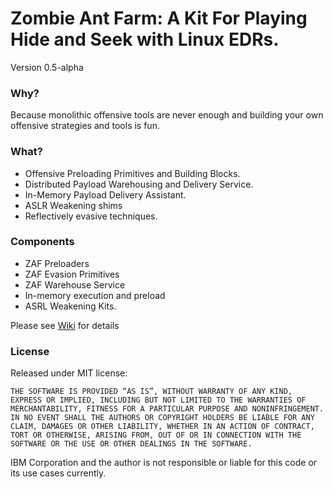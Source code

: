 # Zombie Ant Farm: A Kit For Playing Hide and Seek with Linux EDRs.

Version 0.5-alpha

### Why?
Because monolithic offensive tools are never enough and building your own offensive strategies and tools is fun. 

### What?
- Offensive Preloading Primitives and Building Blocks. 
- Distributed Payload Warehousing and Delivery Service.
- In-Memory Payload Delivery Assistant.
- ASLR Weakening shims
- Reflectively evasive techniques.

### Components
- ZAF Preloaders
- ZAF Evasion Primitives
- ZAF Warehouse Service
- In-memory execution and preload
- ASRL Weakening Kits.

Please see [Wiki](https://github.com/dsnezhkov/zombieant/wiki) for details

### License


Released under MIT license:

```THE SOFTWARE IS PROVIDED “AS IS”, WITHOUT WARRANTY OF ANY KIND, EXPRESS OR IMPLIED, INCLUDING BUT NOT LIMITED TO THE WARRANTIES OF MERCHANTABILITY, FITNESS FOR A PARTICULAR PURPOSE AND NONINFRINGEMENT. IN NO EVENT SHALL THE AUTHORS OR COPYRIGHT HOLDERS BE LIABLE FOR ANY CLAIM, DAMAGES OR OTHER LIABILITY, WHETHER IN AN ACTION OF CONTRACT, TORT OR OTHERWISE, ARISING FROM, OUT OF OR IN CONNECTION WITH THE SOFTWARE OR THE USE OR OTHER DEALINGS IN THE SOFTWARE.```

IBM Corporation and the author is not responsible or liable for this code or its use cases currently.
